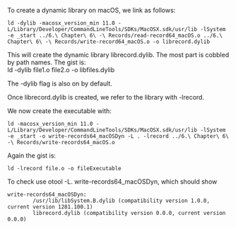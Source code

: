 To create a dynamic library on macOS, we link as follows:
```
ld -dylib -macosx_version_min 11.0 -L/Library/Developer/CommandLineTools/SDKs/MacOSX.sdk/usr/lib -lSystem -e _start ../6.\ Chapter\ 6\ -\ Records/read-record64_macOS.o ../6.\ Chapter\ 6\ -\ Records/write-record64_macOS.o -o librecord.dylib
```
This will create the dynamic library librecord.dylib.
The most part is cobbled by path names. The gist is:   
ld -dylib file1.o file2.o -o libfiles.dylib  
  
The -dylib flag is also on by default.  

Once librecord.dylib is created, we refer to the library with -lrecord.  
  
We now create the executable with:
```
ld -macosx_version_min 11.0 -L/Library/Developer/CommandLineTools/SDKs/MacOSX.sdk/usr/lib -lSystem -e _start -o write-records64_macOSDyn -L . -lrecord ../6.\ Chapter\ 6\ -\ Records/write-records64_macOS.o   
 ``` 
Again the gist is:

 ``` 
ld -lrecord file.o -o fileExecutable  
 ``` 
To check use otool -L. write-records64_macOSDyn, which should show  

```  
write-records64_macOSDyn:  
        /usr/lib/libSystem.B.dylib (compatibility version 1.0.0, current version 1281.100.1)  
        librecord.dylib (compatibility version 0.0.0, current version 0.0.0)  
```  
